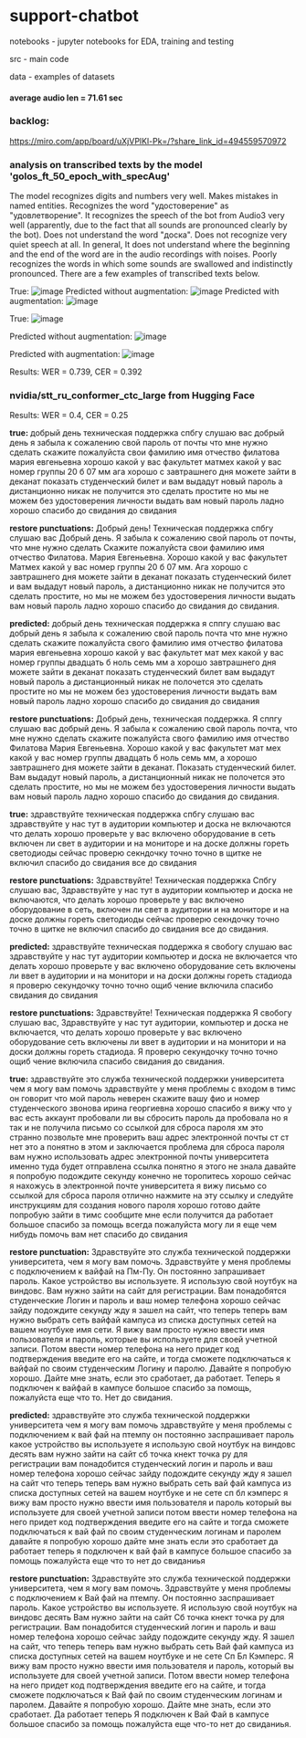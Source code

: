 # support-chatbot

notebooks - jupyter notebooks for EDA, training and testing

src - main code

data - examples of datasets
#### average audio len = 71.61 sec

### backlog:
https://miro.com/app/board/uXjVPlKl-Pk=/?share_link_id=494559570972

### analysis on transcribed texts by the model 'golos_ft_50_epoch_with_specAug'
The model recognizes digits and numbers very well. Makes mistakes in named entities. Recognizes the word "удостоверение" as "удовлетворение". It recognizes the speech of the bot from Audio3 very well (apparently, due to the fact that all sounds are pronounced clearly by the bot). Does not understand the word "доска". Does not recognize very quiet speech at all. In general, It does not understand where the beginning and the end of the word are in the audio recordings with noises. Poorly recognizes the words in which some sounds are swallowed and indistinctly pronounced. There are a few examples of transcribed texts below.

True: 
![image](https://user-images.githubusercontent.com/113451350/228051151-e923aed7-2490-47f0-be9a-8ddf32db8f1d.png)
Predicted without augmentation: 
![image](https://user-images.githubusercontent.com/113451350/228051316-448b1f5d-c44f-47ca-83f0-7488fe1c8808.png)
Predicted with augmentation:
![image](https://user-images.githubusercontent.com/113451350/228052469-646e0a6f-9f47-4498-8d65-2cf0e36d53ce.png)

True: 
![image](https://user-images.githubusercontent.com/113451350/228053209-544ae0d7-aae3-47cd-a7e5-dd2e39d963d9.png)

Predicted without augmentation:
![image](https://user-images.githubusercontent.com/113451350/228053422-d50694fb-60a7-4fe1-a814-d6c99653e926.png)

Predicted with augmentation: 
![image](https://user-images.githubusercontent.com/113451350/228054195-be3e7988-de0c-4bfb-828f-d5328efd8a0e.png)

Results: WER = 0.739, CER = 0.392 

### nvidia/stt_ru_conformer_ctc_large from Hugging Face
Results: WER = 0.4, CER = 0.25

**true:** добрый день техническая поддержка спбгу слушаю вас добрый день я забыла к сожалению свой пароль от почты что мне нужно сделать скажите пожалуйста свои фамилию имя отчество филатова мария евгеньевна хорошо какой у вас факультет матмех какой у вас номер группы 20 б 07 мм ага хорошо с завтрашнего дня можете зайти в деканат показать студенческий билет и вам выдадут новый пароль а дистанционно никак не получится это сделать простите но мы не можем без удостоверения личности выдать вам новый пароль ладно хорошо спасибо до свидания до свидания

**restore punctuations:** Добрый день! Техническая поддержка спбгу слушаю вас Добрый день. Я забыла к сожалению свой пароль от почты, что мне нужно сделать Скажите пожалуйста свои фамилию имя отчество Филатова. Мария Евгеньевна. Хорошо какой у вас факультет Матмех какой у вас номер группы 20 б 07 мм. Ага хорошо с завтрашнего дня можете зайти в деканат показать студенческий билет и вам выдадут новый пароль, а дистанционно никак не получится это сделать простите, но мы не можем без удостоверения личности выдать вам новый пароль ладно хорошо спасибо до свидания до свидания.

**predicted:** добрый день техническая поддержка я сппгу слушаю вас добрый день я забыла к сожалению свой пароль почта что мне нужно сделать скажите пожалуйста свого фамилию имя отчество филатова мария евгеньевна хорошо какой у вас факультет мат мех какой у вас номер группы двадцать б ноль семь мм а хорошо завтрашнего дня можете зайти в деканат показать студенческий билет вам выдадут новый пароль а дистанционный никак не полочется это сделать простите но мы не можем без удостоверения личности выдать вам новый пароль ладно хорошо спасибо до свидания до свидания

**restore punctuations:** Добрый день, техническая поддержка. Я сппгу слушаю вас добрый день. Я забыла к сожалению свой пароль почта, что мне нужно сделать скажите пожалуйста свого фамилию имя отчество Филатова Мария Евгеньевна. Хорошо какой у вас факультет мат мех какой у вас номер группы двадцать б ноль семь мм, а хорошо завтрашнего дня можете зайти в деканат. Показать студенческий билет. Вам выдадут новый пароль, а дистанционный никак не полочется это сделать простите, но мы не можем без удостоверения личности выдать вам новый пароль ладно хорошо спасибо до свидания до свидания.

**true:** здравствуйте техническая поддержка спбгу слушаю вас здравствуйте у нас тут в аудитории компьютер и доска не включаются что делать хорошо проверьте у вас включено оборудование в сеть включен ли свет в аудитории и на мониторе и на доске должны гореть светодиоды сейчас проверю секндочку точно точно в щитке не включил спасибо до свидания все до свидания

**restore punctuations:** Здравствуйте! Техническая поддержка Спбгу слушаю вас, Здравствуйте у нас тут в аудитории компьютер и доска не включаются, что делать хорошо проверьте у вас включено оборудование в сеть, включен ли свет в аудитории и на мониторе и на доске должны гореть светодиоды сейчас проверю секндочку точно точно в щитке не включил спасибо до свидания все до свидания.

**predicted:** здравствуйте техническая поддержка я свобогу слушаю вас здравствуйте у нас тут аудитории компьютер и доска не включается что делать хорошо проверьте у вас включено оборудование сеть включены ли ввет в аудитории и на монитори и на доски должны гореть стадиода я проверю секундочку точно точно ощиб чение включила спасибо свидания до свидания

**restore punctuations:** Здравствуйте! Техническая поддержка Я свобогу слушаю вас, Здравствуйте у нас тут аудитории, компьютер и доска не включается, что делать хорошо проверьте у вас включено оборудование сеть включены ли ввет в аудитории и на монитори и на доски должны гореть стадиода. Я проверю секундочку точно точно ощиб чение включила спасибо свидания до свидания.

**true:** здравствуйте это служба технической поддержки университета чем я могу вам помочь здравствуйте у меня проблемы с входом в тимс он говорит что мой пароль неверен скажите вашу фио и номер студенческого звонова ирина георгиевна  хорошо спасибо я вижу что у вас есть аккаунт пробовали ли вы сбросить пароль да пробовала но я так и не получила письмо со ссылкой для сброса пароля хм это странно позвольте мне проверить ваш адрес электронной почты ст ст   нет это    а понятно в этом и заключается проблема для сброса пароля вам нужно использовать адрес электронной почты университета именно туда будет отправлена ссылка понятно я этого не знала давайте я попробую подождите секунду конечно не торопитесь хорошо сейчас я нахожусь в электронной почте университета я вижу письмо со ссылкой для сброса пароля отлично нажмите на эту ссылку и следуйте инструкциям для создания нового пароля хорошо готово дайте попробую зайти в тимс сообщите мне если получится да работает большое спасибо за помощь всегда пожалуйста могу ли я еще чем нибудь помочь вам нет спасибо до свидания

**restore punctuation:** Здравствуйте это служба технической поддержки университета, чем я могу вам помочь. Здравствуйте у меня проблемы с подключением к вайфай на Пм-Пу. Он постоянно запрашивает пароль. Какое устройство вы используете. Я использую свой ноутбук на виндовс. Вам нужно зайти на сайт для регистрации. Вам понадобятся студенческие Логин и пароль и ваш номер телефона хорошо сейчас зайду подождите секунду жду я зашел на сайт, что теперь теперь вам нужно выбрать сеть вайфай кампуса из списка доступных сетей на вашем ноутбуке имя сети. Я вижу вам просто нужно ввести имя пользователя и пароль, которые вы используете для своей учетной записи. Потом ввести номер телефона на него придет код подтверждения введите его на сайте, и тогда сможете подключаться к вайфай по своим студенческим Логину и паролю. Давайте я попробую хорошо. Дайте мне знать, если это сработает, да работает. Теперь я подключен к вайфай в кампусе большое спасибо за помощь, пожалуйста еще что то. Нет до свидания.

**predicted:** здравствуйте это служба технической поддержки университета чем я могу вам помочь здравствуйте у меня проблемы с подключением к вай фай на птемпу он постоянно заспрашивает пароль какое устройство вы используете я использую свой ноутбук на виндовс десять вам нужно зайти на сайт сб точка кнект точка ру для регистрации вам понадобится студенческий логин и пароль и ваш номер телефона хорошо сейчас зайду подождите секунду жду я зашел на сайт что теперь теперь вам нужно выбрать сеть вай фай кампуса из списка доступных сетей на вашем ноутбуке и  не сете сп бл кэмперс я вижу вам просто нужно ввести имя пользователя и пароль который вы используете для своей учетной записи потом ввести номер телефона на него придет код подтверждения введите его на сайте и тогда сможете подключаться к вай фай по своим студенческим логинам и паролем давайте я попробую хорошо дайте мне знать если это сработает да работает теперь я подключен к вай фай в кампусе большое спасибо за помощь пожалуйста еще что то нет до свиданиья

**restore punctuation:** Здравствуйте это служба технической поддержки университета, чем я могу вам помочь. Здравствуйте у меня проблемы с подключением к Вай фай на птемпу. Он постоянно заспрашивает пароль. Какое устройство вы используете. Я использую свой ноутбук на виндовс десять Вам нужно зайти на сайт Сб точка кнект точка ру для регистрации. Вам понадобится студенческий логин и пароль и ваш номер телефона хорошо сейчас зайду подождите секунду жду. Я зашел на сайт, что теперь теперь вам нужно выбрать сеть Вай фай кампуса из списка доступных сетей на вашем ноутбуке и не сете Сп Бл Кэмперс. Я вижу вам просто нужно ввести имя пользователя и пароль, который вы используете для своей учетной записи. Потом ввести номер телефона на него придет код подтверждения введите его на сайте, и тогда сможете подключаться к Вай фай по своим студенческим логинам и паролем. Давайте я попробую хорошо. Дайте мне знать, если это сработает. Да работает теперь Я подключен к Вай Фай в кампусе большое спасибо за помощь пожалуйста еще что-то нет до свиданиья.

